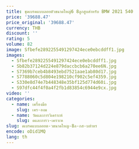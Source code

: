 ```yaml
---
title: ชุดเบรคแบบลอยตัวขนาดใหญ่6 8ลูกสูบสำหรับ BMW 2021 540
price: '39688.47'
price_original: '39688.47'
currency: THB
discount: ''
rating: 5
volume: 82
image: Sfbefe2892255491297424ece0ebcddff1.jpg
images:
  - Sfbefe2892255491297424ece0ebcddff1.jpg
  - Sb82b37124d224e879daccbcb6a270ee6N.jpg
  - S7369b7ceb4b8493ebd7521aae1ab80d17.jpg
  - S7788060c5d804e198210cf902c5ef4359.jpg
  - S330e8d74e7b448348e35bf125d774d60i.jpg
  - S97dfc44f4f0a4f2fb1d83854c6944e9cx.jpg
video: ''
categories:
  - name: เครื่องมือ
    slug: เคร-องม
  - name: วัดและการวิเคราะห์
    slug: ดและการว-เคราะห
slug: ดเบรคแบบลอยต-วขนาดใหญ-8ล-กส-บสำหร
encode: oDid1MQ
lang: th
---
```

  